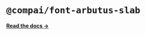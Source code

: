 # `@compai/font-arbutus-slab`

[**Read the docs &rarr;**](https://components.ai/docs/typefaces/arbutus-slab)
